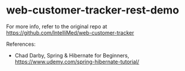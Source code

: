 # web-customer-tracker-rest-demo
For more info, refer to the original repo at https://github.com/lntelliMed/web-customer-tracker

References:

- Chad Darby, Spring & Hibernate for Beginners, https://www.udemy.com/spring-hibernate-tutorial/

